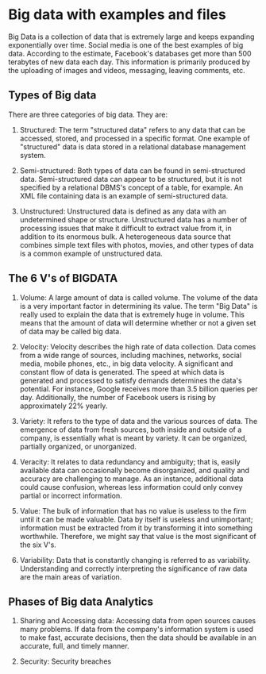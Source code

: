 # Big data with examples and files

Big Data is a collection of data that is extremely large and keeps expanding exponentially over time. Social media is one of the best examples of big data. According to the estimate, Facebook's databases get more than 500 terabytes of new data each day. This information is primarily produced by the uploading of images and videos, messaging, leaving comments, etc.

## Types of Big data

There are three categories of big data. They are:

1. Structured: The term "structured data" refers to any data that can be accessed, stored, and processed in a specific format. One example of "structured" data is data stored in a relational database management system.

2. Semi-structured: Both types of data can be found in semi-structured data. Semi-structured data can appear to be structured, but it is not specified by a relational DBMS's concept of a table, for example. An XML file containing data is an example of semi-structured data.

3. Unstructured: Unstructured data is defined as any data with an undetermined shape or structure. Unstructured data has a number of processing issues that make it difficult to extract value from it, in addition to its enormous bulk. A heterogeneous data source that combines simple text files with photos, movies, and other types of data is a common example of unstructured data.

## The 6 V's of BIGDATA

1. Volume: A large amount of data is called volume. The volume of the data is a very important factor in determining its value. The term "Big Data" is really used to explain the data that is extremely huge in volume. This means that the amount of data will determine whether or not a given set of data may be called big data.

2. Velocity: Velocity describes the high rate of data collection. Data comes from a wide range of sources, including machines, networks, social media, mobile phones, etc., in big data velocity. A significant and constant flow of data is generated. The speed at which data is generated and processed to satisfy demands determines the data's potential. For instance, Google receives more than 3.5 billion queries per day. Additionally, the number of Facebook users is rising by approximately 22% yearly.

3. Variety: It refers to the type of data and the various sources of data. The emergence of data from fresh sources, both inside and outside of a company, is essentially what is meant by variety. It can be organized, partially organized, or unorganized.

4. Veracity: It relates to data redundancy and ambiguity; that is, easily available data can occasionally become disorganized, and quality and accuracy are challenging to manage. As an instance, additional data could cause confusion, whereas less information could only convey partial or incorrect information.

5. Value: The bulk of information that has no value is useless to the firm until it can be made valuable. Data by itself is useless and unimportant; information must be extracted from it by transforming it into something worthwhile. Therefore, we might say that value is the most significant of the six V's.

6. Variability: Data that is constantly changing is referred to as variability. Understanding and correctly interpreting the significance of raw data are the main areas of variation.

## Phases of Big data Analytics

1. Sharing and Accessing data: Accessing data from open sources causes many problems. If data from the company's information system is used to make fast, accurate decisions, then the data should be available in an accurate, full, and timely manner.

2. Security: Security breaches

